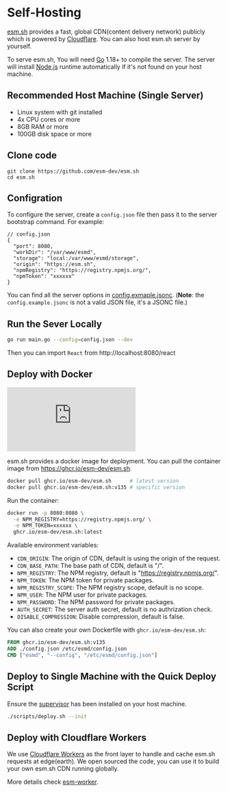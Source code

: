 # Self-Hosting

[esm.sh](https://esm.sh) provides a fast, global CDN(content delivery network) publicly which is powered by
[Cloudflare](https://cloudflare.com). You can also host esm.sh server by yourself.

To serve esm.sh, You will need [Go](https://golang.org/dl) 1.18+ to compile the server. The server will install
[Node.js](https://nodejs.org/en/download/) runtime automatically if it's not found on your host machine.

## Recommended Host Machine (Single Server)

- Linux system with git installed
- 4x CPU cores or more
- 8GB RAM or more
- 100GB disk space or more

## Clone code

```baseh
git clone https://github.com/esm-dev/esm.sh
cd esm.sh
```

## Configration

To configure the server, create a `config.json` file then pass it to the server bootstrap command. For example:

```jsonc
// config.json
{
  "port": 8080,
  "workDir": "/var/www/esmd",
  "storage": "local:/var/www/esmd/storage",
  "origin": "https://esm.sh",
  "npmRegistry": "https://registry.npmjs.org/",
  "npmToken": "xxxxxx"
}
```

You can find all the server options in [config.exmaple.jsonc](./config.example.jsonc). (**Note**: the
`config.example.jsonc` is not a valid JSON file, it's a JSONC file.)

## Run the Sever Locally

```bash
go run main.go --config=config.json --dev
```

Then you can import `React` from http://localhost:8080/react

## Deploy with Docker

[![Docker Image](https://img.shields.io/github/v/tag/esm-dev/esm.sh?label=Docker&display_name=tag&sort=semver&style=flat&colorA=232323&colorB=232323&logo=docker&logoColor=eeeeee)](https://github.com/esm-dev/esm.sh/pkgs/container/esm.sh)

esm.sh provides a docker image for deployment. You can pull the container image from https://ghcr.io/esm-dev/esm.sh.

```bash
docker pull ghcr.io/esm-dev/esm.sh      # latest version
docker pull ghcr.io/esm-dev/esm.sh:v135 # specific version
```

Run the container:

```bash
docker run -p 8080:8080 \
  -e NPM_REGISTRY=https://registry.npmjs.org/ \
  -e NPM_TOKEN=xxxxxx \
  ghcr.io/esm-dev/esm.sh:latest
```

Available environment variables:

- `CDN_ORIGIN`: The origin of CDN, default is using the origin of the request.
- `CDN_BASE_PATH`: The base path of CDN, default is "/".
- `NPM_REGISTRY`: The NPM registry, default is "https://registry.npmjs.org/".
- `NPM_TOKEN`: The NPM token for private packages.
- `NPM_REGISTRY_SCOPE`: The NPM registry scope, default is no scope.
- `NPM_USER`: The NPM user for private packages.
- `NPM_PASSWORD`: The NPM password for private packages.
- `AUTH_SECRET`: The server auth secret, default is no authrization check.
- `DISABLE_COMPRESSION`: Disable compression, default is false.

You can also create your own Dockerfile with `ghcr.io/esm-dev/esm.sh`:

```dockerfile
FROM ghcr.io/esm-dev/esm.sh:v135
ADD ./config.json /etc/esmd/config.json
CMD ["esmd", "--config", "/etc/esmd/config.json"]
```

## Deploy to Single Machine with the Quick Deploy Script

Ensure the [supervisor](http://supervisord.org/) has been installed on your host machine.

```bash
./scripts/deploy.sh --init
```

## Deploy with Cloudflare Workers

We use [Cloudflare Workers](https://workers.cloudflare.com/) as the front layer to handle and cache esm.sh requests at
edge(earth). We open sourced the code, you can use it to build your own esm.sh CDN running globally.

More details check [esm-worker](./packages/esm-worker/README.md).
